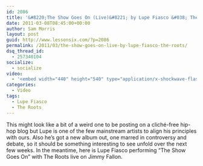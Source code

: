 ```yaml
---
id: 2086
title: '&#8220;The Show Goes On (Live)&#8221; by Lupe Fiasco &#038; The Roots'
date: 2011-03-08T08:45:00+00:00
author: Sam Morris
layout: post
guid: http://www.lessonsix.com/?p=2086
permalink: /2011/03/the-show-goes-on-live-by-lupe-fiasco-the-roots/
dsq_thread_id:
  - 257340104
socialize:
  - socialize
video:
  - '<embed width="440" height="540" type="application/x-shockwave-flash" src="http://v7.tinypic.com/player.swf?file=dfksjq&s=7"><br><font size="1"><a href="http://tinypic.com/player.php?v=dfksjq&s=7">Original Video</a> - More videos at <a href="http://tinypic.com">TinyPic</a></font>'
categories:
  - Video
tags:
  - Lupe Fiasco
  - The Roots
---
```

This might look like a bit of a weird one to be posting on a cliché-free hip-hop blog but Lupe is one of the few mainstream artists to align his principles with ours. Also he&#8217;s got a new album out, one marred in controversy and debate, so it should be something interesting to see unfold over the next few weeks. In the meantime, here is Lupe Fiasco performing &#8220;The Show Goes On&#8221; with The Roots live on Jimmy Fallon.